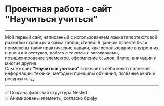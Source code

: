 # Проектная работа - сайт "Научиться учиться"
____
Мой первый сайт, написанный с использованием языка гипертекстовой разметки страницы и языка таблиц стилей. В данном проекте были применены такие практические навыки, как: использование внутренних и внешних отступов, работа с текстом и заголовками, позиционирование элементов, оформление ссылок, iframe, анимации и многие другие.  
Сам же сайт **"Научиться учиться"** включает в себя много полезной информации: техники, методы и принципы обучения; полезные книги и ресурсы и т.д.  
____
:white_check_mark: Создана файловая структура Nested  
:white_check_mark: Анимированы элементы, согласно брифу  
